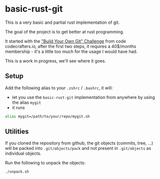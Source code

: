 # basic-rust-git

This is a very basic and partial rust implementation of git.

The goal of the project is to get better at rust programming.

It started with the ["Build Your Own Git" Challenge](https://codecrafters.io/challenges/git) from code codecrafters.io, after the first two steps, it requires a 40$/months membership - it's a little too much for the usage I would have had.

This is a work in progress, we'll see where it goes.

## Setup

Add the following alias to your `.zshrc` / `.bashrc`, it will:

- let you use the `basic-rust-git` implementation from anywhere by using the alias `mygit`
- it runs

```sh
alias mygit=/path/to/your/repo/mygit.sh
```

## Utilities

If you cloned the repository from github, the git objects (commits, tree, ...) will be packed into `.git/objects/pack` and not present in `.git/objects` as individual objects.

Run the following to unpack the objects:

```sh
./unpack.sh
```
